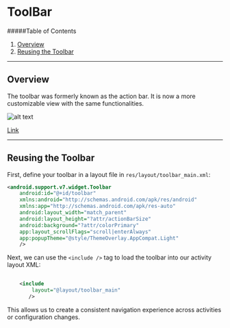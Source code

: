 #  ToolBar
#####Table of Contents
1. [Overview](#overview)
1. [Reusing the Toolbar](#reusing-the-toolbar)

---
## Overview
The toolbar was formerly known as the action bar. It is now a more customizable view with the same functionalities.

![alt text](https://cms-assets.tutsplus.com/uploads/users/425/posts/24435/image/scrollable-regions-within-android-app.png)

[Link](https://github.com/codepath/android_guides/wiki/Using-the-App-ToolBar)

---

## Reusing the Toolbar

First, define your toolbar in a layout file in `res/layout/toolbar_main.xml`:

```xml
<android.support.v7.widget.Toolbar
    android:id="@+id/toolbar"
    xmlns:android="http://schemas.android.com/apk/res/android"
    xmlns:app="http://schemas.android.com/apk/res-auto"
    android:layout_width="match_parent"
    android:layout_height="?attr/actionBarSize"
    android:background="?attr/colorPrimary"
    app:layout_scrollFlags="scroll|enterAlways"
    app:popupTheme="@style/ThemeOverlay.AppCompat.Light"
    />
```

Next, we can use the `<include />` tag to load the toolbar into our activity layout XML:

```xml
    
    <include
        layout="@layout/toolbar_main"
       /> 

```

This allows us to create a consistent navigation experience across activities or configuration changes.
